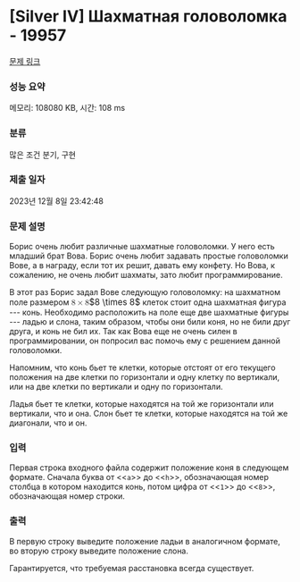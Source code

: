 # [Silver IV] Шахматная головоломка - 19957 

[문제 링크](https://www.acmicpc.net/problem/19957) 

### 성능 요약

메모리: 108080 KB, 시간: 108 ms

### 분류

많은 조건 분기, 구현

### 제출 일자

2023년 12월 8일 23:42:48

### 문제 설명

<p>Борис очень любит различные шахматные головоломки. У него есть младший брат Вова. Борис очень любит задавать простые головоломки Вове, а в награду, если тот их решит, давать ему конфету. Но Вова, к сожалению, не очень любит шахматы, зато любит программирование.</p>

<p>В этот раз Борис задал Вове следующую головоломку: на шахматном поле размером <mjx-container class="MathJax" jax="CHTML" style="font-size: 109%; position: relative;"><mjx-math class="MJX-TEX" aria-hidden="true"><mjx-mn class="mjx-n"><mjx-c class="mjx-c38"></mjx-c></mjx-mn><mjx-mo class="mjx-n" space="3"><mjx-c class="mjx-cD7"></mjx-c></mjx-mo><mjx-mn class="mjx-n" space="3"><mjx-c class="mjx-c38"></mjx-c></mjx-mn></mjx-math><mjx-assistive-mml unselectable="on" display="inline"><math xmlns="http://www.w3.org/1998/Math/MathML"><mn>8</mn><mo>×</mo><mn>8</mn></math></mjx-assistive-mml><span aria-hidden="true" class="no-mathjax mjx-copytext">$8 \times 8$</span></mjx-container> клеток стоит одна шахматная фигура --- конь. Необходимо расположить на поле еще две шахматные фигуры --- ладью и слона, таким образом, чтобы они били коня, но не били друг друга, и конь не бил их. Так как Вова еще не очень силен в программировании, он попросил вас помочь ему с решением данной головоломки.</p>

<p>Напомним, что конь бьет те клетки, которые отстоят от его текущего положения на две клетки по горизонтали и одну клетку по вертикали, или на две клетки по вертикали и одну по горизонтали.</p>

<p>Ладья бьет те клетки, которые находятся на той же горизонтали или вертикали, что и она. Слон бьет те клетки, которые находятся на той же диагонали, что и он.</p>

### 입력 

 <p>Первая строка входного файла содержит положение коня в следующем формате. Сначала буква от <<<code>a</code>>> до <<<code>h</code>>>, обозначающая номер столбца в котором находится конь, потом цифра от <<<code>1</code>>> до <<<code>8</code>>>, обозначающая номер строки.</p>

### 출력 

 <p>В первую строку выведите положение ладьи в аналогичном формате, во вторую строку выведите положение слона.</p>

<p>Гарантируется, что требуемая расстановка всегда существует.</p>


